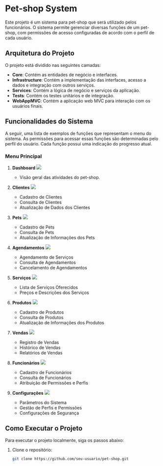 # Pet-shop System

Este projeto é um sistema para pet-shop que será utilizado pelos funcionários. O sistema permite gerenciar diversas funções de um pet-shop, com permissões de acesso configuradas de acordo com o perfil de cada usuário.

## Arquitetura do Projeto

O projeto está dividido nas seguintes camadas:

- **Core**: Contém as entidades de negócio e interfaces.
- **Infrastructure**: Contém a implementação das interfaces, acesso a dados e integração com outros serviços.
- **Services**: Contém a lógica de negócio e serviços da aplicação.
- **Tests**: Contém os testes unitários e de integração.
- **WebAppMVC**: Contém a aplicação web MVC para interação com os usuários finais.

## Funcionalidades do Sistema

A seguir, uma lista de exemplos de funções que representam o menu do sistema. As permissões para acessar essas funções são determinadas pelo perfil do usuário. Cada função possui uma indicação do progresso atual.

### Menu Principal

1. **Dashboard** ![](https://geps.dev/progress/0?dangerColor=800000&warningColor=ff9900&successColor=006600)
    - Visão geral das atividades do pet-shop.

2. **Clientes** ![](https://geps.dev/progress/0?dangerColor=800000&warningColor=ff9900&successColor=006600)
    - Cadastro de Clientes
    - Consulta de Clientes
    - Atualização de Dados dos Clientes

3. **Pets** ![](https://geps.dev/progress/0?dangerColor=800000&warningColor=ff9900&successColor=006600)
    - Cadastro de Pets
    - Consulta de Pets
    - Atualização de Informações dos Pets

4. **Agendamentos** ![](https://geps.dev/progress/0?dangerColor=800000&warningColor=ff9900&successColor=006600)
    - Agendamento de Serviços
    - Consulta de Agendamentos
    - Cancelamento de Agendamentos

5. **Serviços** ![](https://geps.dev/progress/0?dangerColor=800000&warningColor=ff9900&successColor=006600)
    - Lista de Serviços Oferecidos
    - Preços e Descrições dos Serviços

6. **Produtos** ![](https://geps.dev/progress/0?dangerColor=800000&warningColor=ff9900&successColor=006600)
    - Cadastro de Produtos
    - Consulta de Produtos
    - Atualização de Informações dos Produtos

7. **Vendas** ![](https://geps.dev/progress/0?dangerColor=800000&warningColor=ff9900&successColor=006600)
    - Registro de Vendas
    - Histórico de Vendas
    - Relatórios de Vendas

8. **Funcionários** ![](https://geps.dev/progress/90?dangerColor=800000&warningColor=ff9900&successColor=006600)
    - Cadastro de Funcionários
    - Consulta de Funcionários
    - Atribuição de Permissões e Perfis

9. **Configurações** ![](https://geps.dev/progress/50?dangerColor=800000&warningColor=ff9900&successColor=006600)
    - Parâmetros do Sistema
    - Gestão de Perfis e Permissões
    - Configurações de Segurança

## Como Executar o Projeto

Para executar o projeto localmente, siga os passos abaixo:

1. Clone o repositório:
   ```sh
   git clone https://github.com/seu-usuario/pet-shop.git
